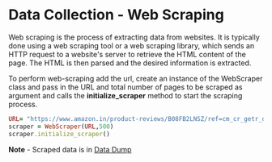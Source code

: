 # Data Collection - Web Scraping
Web scraping is the process of extracting data from websites. It is typically done using a web scraping tool or a web scraping library, which sends an HTTP request to a website's server to retrieve the HTML content of the page. The HTML is then parsed and the desired information is extracted.


To perform web-scraping add the url, create an instance of the WebScraper class and pass in the URL and total number of pages to be scraped as argument and calls the **initialize_scraper** method to start the scraping process.

```ruby
URL= "https://www.amazon.in/product-reviews/B08FB2LNSZ/ref=cm_cr_getr_d_paging_btm_next_2?ie=UTF8&filterByStar=all_stars&reviewerType=all_reviews&pageNumber="
scraper = WebScraper(URL,500)
scraper.initialize_scraper()
```

**Note** - Scraped data is in [Data Dump](https://github.com/AaronANoronha/CustomerReviewAnalysis/tree/main/Data/Data%20Dump)

